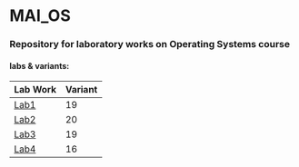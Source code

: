 # MAI_OS

### Repository for laboratory works on Operating Systems course


#### labs & variants:
|Lab Work|Variant|
|-|--------|
|[Lab1](/lab_1/)|19|
|[Lab2](/lab_2/)|20|
|[Lab3](/lab_3/)|19|
|[Lab4](/lab_4/)|16|  